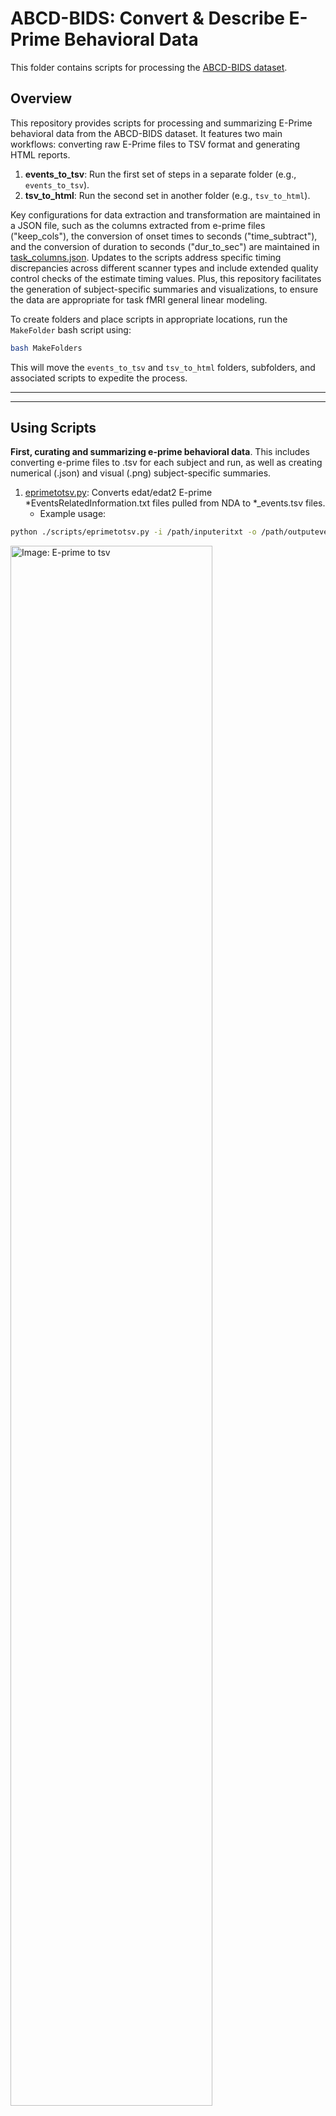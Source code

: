 # ABCD-BIDS: Convert & Describe E-Prime Behavioral DataThis folder contains scripts for processing the [ABCD-BIDS dataset](https://collection3165.readthedocs.io/en/stable/).## OverviewThis repository provides scripts for processing and summarizing E-Prime behavioral data from the ABCD-BIDS dataset. It features two main workflows: converting raw E-Prime files to TSV format and generating HTML reports. 1. **events_to_tsv**: Run the first set of steps in a separate folder (e.g., `events_to_tsv`).2. **tsv_to_html**: Run the second set in another folder (e.g., `tsv_to_html`).Key configurations for data extraction and transformation are maintained in a JSON file, such as the columns extracted from e-prime files ("keep_cols"), the conversion of onset times to seconds ("time_subtract"), and the conversion of duration to seconds ("dur_to_sec") are maintained in [task_columns.json](./scripts/task_columns.json). Updates to the scripts address specific timing discrepancies across different scanner types and include extended quality control checks of the estimate timing values. Plus, this repository facilitates the generation of subject-specific summaries and visualizations, to ensure the data are appropriate for task fMRI general linear modeling.To create folders and place scripts in appropriate locations, run the `MakeFolder` bash script using:```bashbash MakeFolders```This will move the `events_to_tsv` and `tsv_to_html` folders, subfolders, and associated scripts to expedite the process.----------## Using Scripts**First, curating and summarizing e-prime behavioral data**. This includes converting e-prime files to .tsv for each subject and run, as well as creating numerical (.json) and visual (.png) subject-specific summaries.1. [eprimetotsv.py](./scripts/eprimetotsv.py): Converts edat/edat2 E-prime *EventsRelatedInformation.txt files pulled from NDA to *_events.tsv files.    - Example usage:  ```bash  python ./scripts/eprimetotsv.py -i /path/inputeritxt -o /path/outputeventstsv -s NDA123XCC -e baselineYear1Arm1 -r 01 -t MID -z GE   ```  <img src="./imgs/eprime-to-tsv.jpg" alt="Image: E-prime to tsv" width="80%">2. [list_eprime_to_tsv.sh](./scripts/misc/list_eprimetotsv.sh) to process a list of files   - runs on each subject's e-prime file separately (As of May 14, 2024 - review to include scanner into to call to eprimetotsv.py (-z).   <img src="./imgs/loop_eprime-to-tsv.jpg" alt="Image: Loop E-prime to tsv" width="80%">3. [plot_eventsummary.py](./scripts/misc/plot_eventsummary.py): Sanity check to ensure onsets and difference between triggers is within range of what is "normal" across scanners, sites, and `eventstotsv.py` procedures.   - These checks are performed after step 1, and the *_events.tsv files are generated. It requires the directory where events subfolders are created. A path where .csv files and .png figures should be saved and nda file with subject, session, scanner, site and software details. **_Be mindful of y-axis range._** The .02-.06sec (20-60ms) deviations are within latency window in e-prime.   - Example usage:     ```bash     python ./scripts/misc/plot_eventsummary.py --beh_inp /path/dir/events-tsv-export --summ_out /path/summary_out --fig_out /path/figure_out --nda_file     ```     <img src="./imgs/plt_task-SST_axis-task_onsetbysite.png" alt="Example task onset by sites for SST" width="80%">4. [summary_taskonsets.py](./scripts/misc/summary_taskonsets.py): Sanity check to ensure the distribution of onsets for tasks is within an expected range.   - These checks are performed after step 1, and the *_events.tsv files are generated.   - Example usage:     ```bash     python ./scripts/misc/summary_taskonsets.py -i /path/dir-tsv-export -o /path/summary -t MID     ```     <img src="./imgs/summary_distributiononsets.jpg" alt="Image: Summary Dist of Task Onset" width="80%">**Second**, the following steps involve behavioral data summarization and HTML report generation.1. [eventsbeh_describe.py](./scripts/eventsbeh_describe.py): Script that summarizes metrics from subject and run-specific task events.tsv files, generating summary .json files and .png images.   - Runs on individual subjects via:     ```bash     python ./scripts/eventsbeh_describe.py -i /path/input-events/ -o /path/output-jsonpngs -s NDA123XCC -e baselineYear1Arm1 -t MID     ```     <img src="./imgs/eventstsv_describe.jpg" alt="Image: Describe events tsv" width="80%">2. [loop_describeevents.sh](./scripts/misc/loop_describeevents.sh): Script that loops over a list of subjects and describesdescribes .tsv files iteratively. Asks for the task and session and assumes location based on current directory (review path setup)    ```bash    ./loop_describeevents.sh    ```   <img src="./imgs/loop_eventstsv_describe.jpg" alt="Image: Loop describe events tsv" width="80%">4. [run_htmlreport.py](./scripts/run_htmlreport.py): A script that calls multiple scripts to generate a `group_{task}.csv` and `group_{html}.html`.   Based on plotting features from [nipreps/mriqc](https://github.com/nipreps/mriqc/). Run the script using:     ```bash     python -m ./scripts/run_htmlreport -t MID -i ./baselineYear1Arm1_MID/ -d ./scripts/templates/describe_report_MID.txt -o out_html/     ```   - The `-d` flag requires a descriptive file that can be updated, which exists within [scripts/templates](./scripts/templates/).   ![Group report gif](./imgs/reactive_plot.gif)------## Updates### April 18, 2024A modification was made to the calculation of event onset times in the MID task. Previously, the *PrepTime.Offset* window was used due to a misunderstanding of e-prime's 2000ms wait window after the task is triggered following the calibration volumes. The revised script now uses *PrepTime.OnsetTime* rather than the *PrepTime.Offset* window. This results in a difference of 2000ms and may not have been obvious in group-level maps during testing.### May 20, 2024It was confirmed on May 9th by the ABCD consortium that the task-scanner acquisition protocols differed slightly between GE and SIEMENS/Philips. Specifically, the tasks started at the _last_ calibration volume (i.e., dummy volume) in GE data but _last calibration + 1TR_ in the SIEMENS/Philips scanners (TR = 800ms).In the previous version of `eprimetotsv.py`, timing files were correct and aligned with volumes only if:- For GE V25: 4 dummy volumes were removed.- For GE V26: 15 dummy volumes were removed.The description in Hagler et al. [2019](https://doi.org/10.1016/j.neuroimage.2019.116091) misreported the calibration, so using 5/16 calibration volumes in GE would misalign timings. This is because the tasks are triggered at the 16th/5th calibration volume and thus should not be discarded. In the current version of `eprimetotsv.py`, the distribution of timings between the scanner trigger and start of the task (e.g., MID = PrepTime.OnsetTime) is ~12 seconds (15 TRs/volumes), accounting for the 11 volumes in GE V25 that are collapsed into 1.The SIEMENS/Philips timings and volumes are correct, with the specified calibration volumes being accurate. The difference between "SiemensPad.OnsetTime" and "SiemensPad.OffsetTime + delay" in the e-prime data is ~6.4 seconds (8 TRs/volumes, the number of dummy volumes for Philips/Siemens). Comparably, the ABCD release 1.0 - 5.0 contained timings that differed by 300-800ms across tasks in GE data.Log files have been expanded to specify the e-prime file read type used, the prep variable column conditioned on, and the scanner type. Furthermore, quality control plots have been included in the `imgs` folder for each task.## Caveats- The behavioral `*_events.tsv` files are calculated relative to the onset time of the first trial associated with the task and not the scanner trigger time.- The raw BOLD data may include calibration volumes, which may need to be trimmed using a script like [modify_volumesrows.sh](./scripts/misc/modify_volumesrows.sh).These scripts are a work in progress and will change (some more than others). Currently, the scripts do not reflect the core ABCC procedures.## ContributionsIf you catch any errors, please let me know. Some of these scripts have been used and feedback has been provided (Thanks, Farzane Lal Khakpoor!) but others may have not. Furthermore, efforts have been taken to meet with the ABCD consortium to correct previous errors from this code and in DAIRC and try to align outputs (Thanks, Don Hagler!). If you have expertise in the MID, SST and/or nback task(s), please feel free to contribute to the descriptive text in [MID text](./scripts/templates/describe_report_MID.txt), [SST text](./scripts/templates/describe_report_SST.txt) and[nback](./scripts/templates/describe_report_nback.txt)### References```bashCasey, B. J., Cannonier, T., Conley, M. I., Cohen, A. O., Barch, D. M., Heitzeg, M. M., Soules, M. E., Teslovich, T., Dellarco, D. V., Garavan, H., Orr, C. A., Wager, T. D., Banich, M. T., Speer, N. K., Sutherland, M. T., Riedel, M. C., Dick, A. S., Bjork, J. M., Thomas, K. M., … ABCD Imaging Acquisition Workgroup. (2018). The Adolescent Brain Cognitive Development (ABCD) study: Imaging acquisition across 21 sites. Developmental Cognitive Neuroscience, 32, 43–54. https://doi.org/10.1016/j.dcn.2018.03.001Chaarani, B., Hahn, S., Allgaier, N., Adise, S., Owens, M. M., Juliano, A. C., Yuan, D. K., Loso, H., Ivanciu, A., Albaugh, M. D., Dumas, J., Mackey, S., Laurent, J., Ivanova, M., Hagler, D. J., Cornejo, M. D., Hatton, S., Agrawal, A., Aguinaldo, L., … Garavan, H. P. (2021). Baseline brain function in the preadolescents of the ABCD Study. Nature Neuroscience, 1–11. https://doi.org/10.1038/s41593-021-00867-9Esteban, O., Baratz, Z., Markiewicz, C. J., MacNicol, E., Provins, C., & Hagen, M. P. (2023). MRIQC: Advancing the automatic prediction of image quality in MRI from unseen sites [Computer software]. Zenodo. https://doi.org/10.5281/zenodo.8034748Esteban, O., Birman, D., Schaer, M., Koyejo, O. O., Poldrack, R. A., & Gorgolewski, K. J. (2017). MRIQC: Advancing the automatic prediction of image quality in MRI from unseen sites. PLOS ONE, 12(9), e0184661. https://doi.org/10.1371/journal.pone.0184661```
